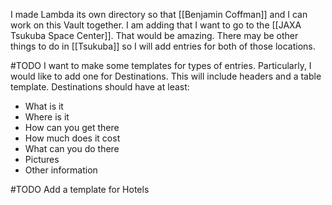 I made Lambda its own directory so that [[Benjamin Coffman]] and I can work on this Vault together.
I am adding that I want to go to the [[JAXA Tsukuba Space Center]]. That would be amazing. There may be other things to do in [[Tsukuba]] so I will add entries for both of those locations.

#TODO I want to make some templates for types of entries. Particularly, I would like to add one for Destinations. This will include headers and a table template.
Destinations should have at least:
- What is it
- Where is it
- How can you get there
- How much does it cost
- What can you do there
- Pictures
- Other information


#TODO Add a template for Hotels
